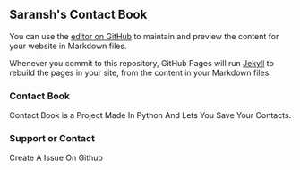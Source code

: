 ## Saransh's Contact Book

You can use the [editor on GitHub](https://github.com/Chatty9/Contact-Book/edit/gh-pages/index.md) to maintain and preview the content for your website in Markdown files.

Whenever you commit to this repository, GitHub Pages will run [Jekyll](https://jekyllrb.com/) to rebuild the pages in your site, from the content in your Markdown files.

### Contact Book

Contact Book is a Project Made In Python And Lets You Save Your Contacts.


### Support or Contact

Create A Issue On Github
